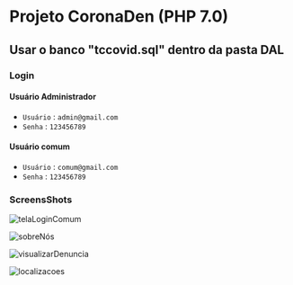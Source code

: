 # Projeto CoronaDen (PHP 7.0)

## Usar o banco "tccovid.sql" dentro da pasta DAL

### Login

#### Usuário Administrador

- `Usuário` : `admin@gmail.com`
- `Senha` : `123456789`

#### Usuário comum

- `Usuário` : `comum@gmail.com`
- `Senha` : `123456789`

### ScreensShots

![telaLoginComum](https://user-images.githubusercontent.com/62619056/104139041-6a0f2580-5387-11eb-9b94-2c89235a9213.png)

![sobreNós](https://user-images.githubusercontent.com/62619056/104139340-93c94c00-5389-11eb-8a4e-125e7445c270.png)

![visualizarDenuncia](https://user-images.githubusercontent.com/62619056/104139270-14d41380-5389-11eb-82e8-ec7f890c5654.png)

![localizacoes](https://user-images.githubusercontent.com/62619056/104139285-3a611d00-5389-11eb-8315-264b4d67c02a.png)
